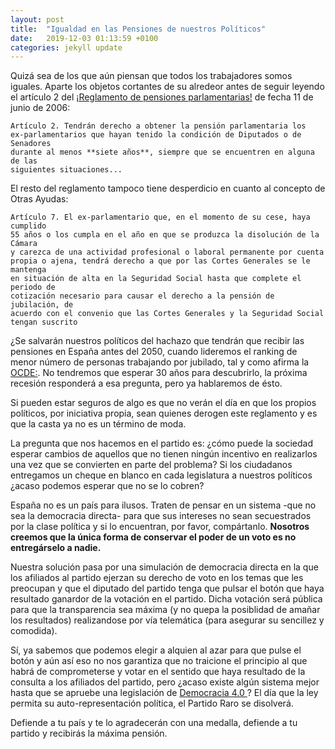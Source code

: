 ```yaml
---
layout: post
title:  "Igualdad en las Pensiones de nuestros Políticos"
date:   2019-12-03 01:13:59 +0100
categories: jekyll update
---
```

Quizá sea de los que aún piensan que todos los trabajadores somos iguales. Aparte los objetos cortantes de su alredeor antes de seguir leyendo el artículo 2 del [¡Reglamento de pensiones parlamentarias!](www.congreso.es/public_oficiales/L8/CORT/BOCG/A/CG_A278.PDF) de fecha 11 de junio de 2006:

    Artículo 2. Tendrán derecho a obtener la pensión parlamentaria los
    ex-parlamentarios que hayan tenido la condición de Diputados o de Senadores
    durante al menos **siete años**, siempre que se encuentren en alguna de las
    siguientes situaciones...

El resto del reglamento tampoco tiene desperdicio en cuanto al concepto de Otras Ayudas:

    Artículo 7. El ex-parlamentario que, en el momento de su cese, haya cumplido
    55 años o los cumpla en el año en que se produzca la disolución de la Cámara
    y carezca de una actividad profesional o laboral permanente por cuenta
    propia o ajena, tendrá derecho a que por las Cortes Generales se le mantenga
    en situación de alta en la Seguridad Social hasta que complete el periodo de
    cotización necesario para causar el derecho a la pensión de jubilación, de
    acuerdo con el convenio que las Cortes Generales y la Seguridad Social
    tengan suscrito

¿Se salvarán nuestros políticos del hachazo que tendrán que recibir las pensiones en España antes del 2050, cuando lideremos el ranking de menor número de personas trabajando por jubilado, tal y como afirma la [OCDE:](https://www.oecd-ilibrary.org/sites/b6d3dcfc-en/index.html?itemId=/content/publication/b6d3dcfc-en&mimeType=text/html). No tendremos que esperar 30 años para descubrirlo, la próxima recesión responderá a esa pregunta, pero ya hablaremos de ésto.

Si pueden estar seguros de algo es que no verán el día en que los propios políticos, por iniciativa propia, sean quienes derogen este reglamento y es que la casta ya no es un término de moda.

La pregunta que nos hacemos en el partido es: ¿cómo puede la sociedad esperar cambios de aquellos que no tienen ningún incentivo en realizarlos una vez que se convierten en parte del problema? Si los ciudadanos entregamos un cheque en blanco en cada legislatura a nuestros políticos ¿acaso podemos esperar que no se lo cobren?

España no es un país para ilusos. Traten de pensar en un sistema -que no sea la democracia directa- para que sus intereses no sean secuestrados por la clase política y si lo encuentran, por favor, compártanlo. **Nosotros creemos que la única forma de conservar el poder de un voto es no entregárselo a nadie.**

Nuestra solución pasa por una simulación de democracia directa en la que los afiliados al partido ejerzan su derecho de voto en los temas que les preocupan y que el diputado del partido tenga que pulsar el botón que haya resultado ganardor de la votación en el partido. Dicha votación será pública para que la transparencia sea máxima (y no quepa la posiblidad de amañar los resultados) realizandose por vía telemática (para asegurar su sencillez y comodida).

Sí, ya sabemos que podemos elegir a alquien al azar para que pulse el botón y aún así eso no nos garantiza que no traicione el principio al que habrá de comprometerse y votar en el sentido que haya resultado de la consulta a los afiliados del partido, pero ¿acaso existe algún sistema mejor hasta que se apruebe una legislación de [Democracia 4.0 ](https://15mpedia.org/wiki/Democracia_4.0)? El día que la ley permita su auto-representación política, el Partido Raro se disolverá.

Defiende a tu país y te lo agradecerán con una medalla, defiende a tu partido y recibirás la máxima pensión.
